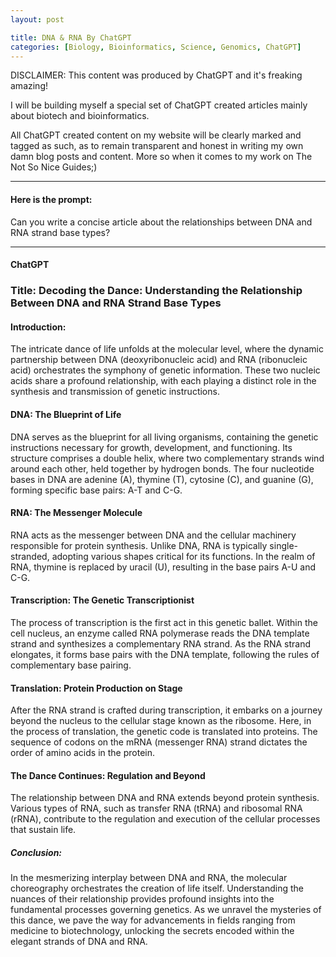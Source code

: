 ```yaml
---
layout: post

title: DNA & RNA By ChatGPT
categories: [Biology, Bioinformatics, Science, Genomics, ChatGPT]
---
```


DISCLAIMER: This content was produced by ChatGPT and it's freaking amazing!

I will be building myself a special set of ChatGPT created articles
mainly about biotech and bioinformatics.

All ChatGPT created content on my website will be clearly marked and
tagged as such, as to remain transparent and honest in writing my own
damn blog posts and content. More so when it comes to my work on
The Not So Nice Guides;)

---

#### Here is the prompt:

Can you write a concise article about the relationships between DNA and RNA strand base types?

---

#### ChatGPT

### Title: Decoding the Dance: Understanding the Relationship Between DNA and RNA Strand Base Types

#### Introduction:

The intricate dance of life unfolds at the molecular level, where the dynamic partnership between DNA (deoxyribonucleic acid) and RNA (ribonucleic acid) orchestrates the symphony of genetic information. These two nucleic acids share a profound relationship, with each playing a distinct role in the synthesis and transmission of genetic instructions.

#### DNA: The Blueprint of Life

DNA serves as the blueprint for all living organisms, containing the genetic instructions necessary for growth, development, and functioning. Its structure comprises a double helix, where two complementary strands wind around each other, held together by hydrogen bonds. The four nucleotide bases in DNA are adenine (A), thymine (T), cytosine (C), and guanine (G), forming specific base pairs: A-T and C-G.

#### RNA: The Messenger Molecule

RNA acts as the messenger between DNA and the cellular machinery responsible for protein synthesis. Unlike DNA, RNA is typically single-stranded, adopting various shapes critical for its functions. In the realm of RNA, thymine is replaced by uracil (U), resulting in the base pairs A-U and C-G.

#### Transcription: The Genetic Transcriptionist

The process of transcription is the first act in this genetic ballet. Within the cell nucleus, an enzyme called RNA polymerase reads the DNA template strand and synthesizes a complementary RNA strand. As the RNA strand elongates, it forms base pairs with the DNA template, following the rules of complementary base pairing.

#### Translation: Protein Production on Stage

After the RNA strand is crafted during transcription, it embarks on a journey beyond the nucleus to the cellular stage known as the ribosome. Here, in the process of translation, the genetic code is translated into proteins. The sequence of codons on the mRNA (messenger RNA) strand dictates the order of amino acids in the protein.

#### The Dance Continues: Regulation and Beyond

The relationship between DNA and RNA extends beyond protein synthesis. Various types of RNA, such as transfer RNA (tRNA) and ribosomal RNA (rRNA), contribute to the regulation and execution of the cellular processes that sustain life.

##### Conclusion:

In the mesmerizing interplay between DNA and RNA, the molecular choreography orchestrates the creation of life itself. Understanding the nuances of their relationship provides profound insights into the fundamental processes governing genetics. As we unravel the mysteries of this dance, we pave the way for advancements in fields ranging from medicine to biotechnology, unlocking the secrets encoded within the elegant strands of DNA and RNA.

